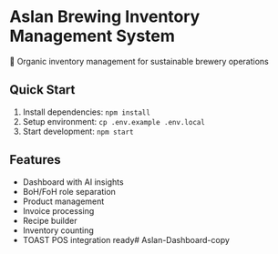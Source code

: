 # Aslan Brewing Inventory Management System

🦁 Organic inventory management for sustainable brewery operations

## Quick Start

1. Install dependencies: `npm install`
2. Setup environment: `cp .env.example .env.local`
3. Start development: `npm start`

## Features

- Dashboard with AI insights
- BoH/FoH role separation
- Product management
- Invoice processing
- Recipe builder
- Inventory counting
- TOAST POS integration ready#   A s l a n - D a s h b o a r d - c o p y  
 
